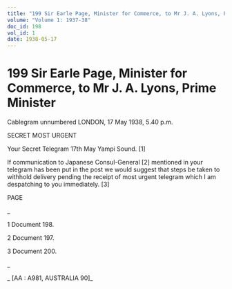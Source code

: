 ```yaml
---
title: "199 Sir Earle Page, Minister for Commerce, to Mr J. A. Lyons, Prime Minister"
volume: "Volume 1: 1937-38"
doc_id: 198
vol_id: 1
date: 1938-05-17
---
```


# 199 Sir Earle Page, Minister for Commerce, to Mr J. A. Lyons, Prime Minister

Cablegram unnumbered LONDON, 17 May 1938, 5.40 p.m.

SECRET MOST URGENT

Your Secret Telegram 17th May Yampi Sound. [1]

If communication to Japanese Consul-General [2] mentioned in your telegram has been put in the post we would suggest that steps be taken to withhold delivery pending the receipt of most urgent telegram which I am despatching to you immediately. [3]

PAGE

_

1 Document 198.

2 Document 197.

3 Document 200.

_

_ [AA : A981, AUSTRALIA 90]_
